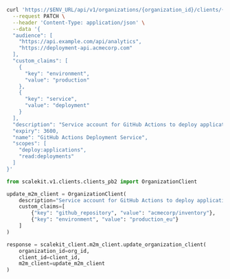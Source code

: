 <CodeWithHeader method="patch" endpoint="/api/v1/organizations/{organization_id}/clients/{client_id}">

<Tabs groupId="tech-stack" querystring>
<TabItem value="curl" label="cURL">

```bash showLineNumbers
curl 'https://$ENV_URL/api/v1/organizations/{organization_id}/clients/{client_id}' \
  --request PATCH \
  --header 'Content-Type: application/json' \
  --data '{
  "audience": [
    "https://api.example.com/api/analytics",
    "https://deployment-api.acmecorp.com"
  ],
  "custom_claims": [
    {
      "key": "environment",
      "value": "production"
    },
    {
      "key": "service",
      "value": "deployment"
    }
  ],
  "description": "Service account for GitHub Actions to deploy applications to production",
  "expiry": 3600,
  "name": "GitHub Actions Deployment Service",
  "scopes": [
    "deploy:applications",
    "read:deployments"
  ]
}'
```

</TabItem>
<TabItem value="python" label="Python">

```python showLineNumbers
from scalekit.v1.clients.clients_pb2 import OrganizationClient

update_m2m_client = OrganizationClient(
    description="Service account for GitHub Actions to deploy applications to production_eu",
    custom_claims=[
        {"key": "github_repository", "value": "acmecorp/inventory"},
        {"key": "environment", "value": "production_eu"}
    ]
)

response = scalekit_client.m2m_client.update_organization_client(
    organization_id=org_id,
    client_id=client_id,
    m2m_client=update_m2m_client
)
```
